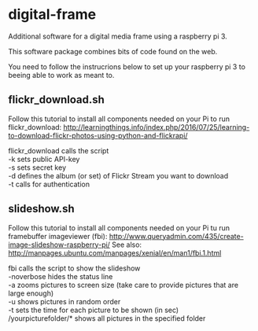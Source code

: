 # digital-frame
Additional software for a digital media frame using a raspberry pi 3.

This software package combines bits of code found on the web.

You need to follow the instrucrions below to set up your raspberry pi 3 to beeing able to work as meant to.


## flickr_download.sh

Follow this tutorial to install all components needed on your Pi to run flickr_download: http://learningthings.info/index.php/2016/07/25/learning-to-download-flickr-photos-using-python-and-flickrapi/

flickr_download calls the script  
-k <api key> sets public API-key  
-s <api secret> sets secret key  
-d <set id> defines the album (or set) of Flickr Stream you want to download  
-t calls for authentication  

## slideshow.sh

Follow this tutorial to install all components needed on your Pi tu run framebuffer imageviewer (fbi):
http://www.queryadmin.com/435/create-image-slideshow-raspberry-pi/
See also: http://manpages.ubuntu.com/manpages/xenial/en/man1/fbi.1.html

fbi calls the script to show the slideshow  
-noverbose hides the status line  
-a zooms pictures to screen size (take care to provide pictures that are large enough)  
-u shows pictures in random order  
-t sets the time for each picture to be shown (in sec)  
/yourpicturefolder/* shows all pictures in the specified folder  
